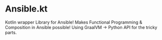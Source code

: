 # Ansible.kt
Kotlin wrapper Library for Ansible! Makes Functional Programming &amp; Composition in Ansible possible! Using GraalVM -> Python API for the tricky parts.
